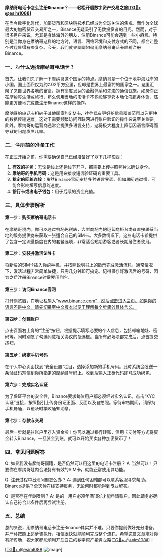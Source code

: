 **摩纳哥电话卡怎么注册Binance？——轻松开启数字资产交易之旅[[TG💪+ @esim1088](https://t.me/s/esim1088)]**

在当今数字化时代，加密货币和区块链技术已经成为全球关注的焦点。而作为全球最大的加密货币交易所之一，Binance无疑吸引了无数投资者的目光。然而，对于很多用户来说，尤其是身处海外的朋友，注册Binance可能会遇到一些小麻烦。特别是当你身在摩纳哥这样的地方时，语言、网络环境和支付方式的不同，都会让整个过程显得有些复杂。今天，我们就来聊聊如何用摩纳哥电话卡顺利注册Binance。

### 一、为什么选择摩纳哥电话卡？

首先，让我们先了解一下摩纳哥这个国家的特点。摩纳哥是一个位于地中海沿岸的小国，国土面积仅为约2.02平方公里，但却是世界上最富裕的国家之一。这里汇聚了来自世界各地的富豪，拥有高度发达的金融体系和先进的通信设施。如果你正在摩纳哥生活或旅行，那么使用当地的电话卡不仅能够享受本地化的服务体验，还能更方便地完成像注册Binance这样的操作。

摩纳哥的电话卡相较于其他国家的SIM卡，往往具有更好的信号覆盖范围以及更快的数据传输速度。这对于需要频繁访问互联网进行账户验证的操作来说至关重要。此外，摩纳哥的运营商通常会提供多语言支持，这将极大程度上降低因语言障碍而导致的问题发生几率。

### 二、注册前的准备工作

在正式开始之前，你需要确保自己已经准备好了以下几样东西：

1. **有效的护照**：无论是线上还是线下开户，都需要上传护照照片以确认身份。
2. **摩纳哥的手机号码**：这是用来接收短信验证码的重要工具。
3. **稳定的网络连接**：虽然Binance官网支持多种语言界面，但如果网速过慢，可能会影响填写信息的速度。
4. **银行卡或者电子钱包**：用于后续的资金充值。

### 三、具体步骤解析

#### 第一步：购买摩纳哥电话卡

在摩纳哥境内，你可以通过机场免税店、大型商场内的运营商柜台或者直接联系当地的服务提供商来获取一张适合自己的SIM卡。大多数情况下，这些电话卡都提供了包含一定流量额度在内的套餐选项，非常适合短期游客或者长期居住者使用。

#### 第二步：安装并激活SIM卡

将新买的SIM卡插入你的手机，并按照说明书上的指示完成激活流程。通常情况下，激活过程非常简单快捷，只需几分钟即可搞定。记得保存好激活后的号码，因为之后注册Binance时需要用到它。

#### 第三步：访问Binance官网

打开浏览器，在地址栏输入“www.binance.com”，然后点击进入主页。如果你的语言不是中文，请先切换至中文版本以便于理解每个步骤的具体含义。

#### 第四步：创建账户

点击页面右上角的“注册”按钮，根据提示填写必要的个人信息，包括邮箱地址、密码等。同时别忘了勾选同意相关协议的复选框。当所有必填项都完成后，点击提交按钮。

#### 第五步：绑定手机号码

在个人中心页面找到“安全设置”栏目，选择添加新的手机号码。此时系统会发送一条验证码短信到你所指定的摩纳哥号码上。收到后输入正确代码即可成功绑定。

#### 第六步：完成实名认证

为了保证平台的安全性，Binance要求每位用户都必须经过实名认证。点击“KYC认证”链接，按照指引上传身份证正面、反面以及自拍照。等待审核期间，请保持手机畅通，以便及时接收通知消息。

#### 第七步：存款与交易

最后一步就是往账户里存入资金啦！你可以通过银行转账、信用卡支付等方式将资金转入Binance。一旦资金到账，就可以开始买卖各种加密货币了！

### 四、常见问题解答

Q: 如果我没有摩纳哥国籍，是否仍然可以用这里的电话卡注册？
A: 当然可以！只要你在摩纳哥境内合法持有有效的SIM卡，就能正常使用其功能。

Q: 注册过程中出现问题怎么办？
A: 遇到任何困难都可以联系客服寻求帮助。Binance提供了全天候在线支持服务，无论何时都能得到专业解答。

Q: 是否存在年龄限制？
A: 是的，用户必须年满18岁才能申请账户。因此请务必确认自己符合此条件后再尝试注册。

### 五、总结

总的来说，用摩纳哥电话卡注册Binance其实并不难。只要你提前做好充分准备，并严格按照上述步骤执行，相信很快就能顺利完成整个流程。希望这篇文章能对你有所帮助，祝大家都能顺利开启自己的数字资产投资之路[[TG💪+ @esim1088](https://t.me/s/esim1088)]！

[[TG💪+ @esim1088](https://t.me/s/esim1088) ![Image](https://i.postimg.cc/4NQfJmqS/Snipaste-2025-05-13-00-14-12.png)]